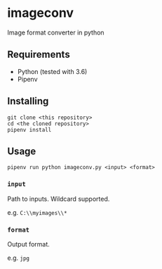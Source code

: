 # imageconv

Image format converter in python

## Requirements

- Python (tested with 3.6)
- Pipenv

## Installing

```
git clone <this repository>
cd <the cloned repository>
pipenv install
```

## Usage

```
pipenv run python imageconv.py <input> <format>
```

### `input`

Path to inputs. Wildcard supported.

e.g. `C:\\myimages\\*`

### `format`

Output format.

e.g. `jpg`
